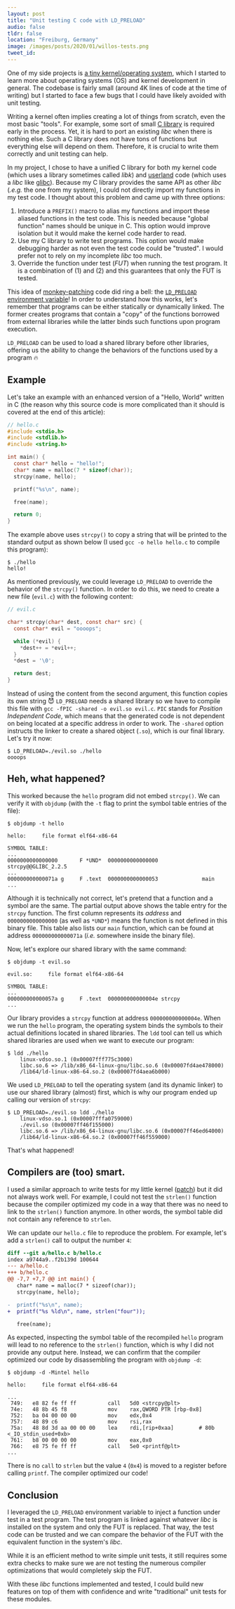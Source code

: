 ```yaml
---
layout: post
title: "Unit testing C code with LD_PRELOAD"
audio: false
tldr: false
location: "Freiburg, Germany"
image: /images/posts/2020/01/willos-tests.png
tweet_id:
---
```


One of my side projects is [a tiny kernel/operating
system](https://github.com/willdurand/willOS), which I started to learn more
about operating systems (OS) and kernel development in general. The codebase is
fairly small (around 4K lines of code at the time of writing) but I started to
face a few bugs that I could have likely avoided with unit testing.

Writing a kernel often implies creating a lot of things from scratch, even the
most basic "tools". For example, some sort of small [C
library](https://wiki.osdev.org/C_Library) is required early in the process.
Yet, it is hard to port an existing _libc_ when there is nothing else. Such a C
library does not have tons of functions but everything else will depend on them.
Therefore, it is crucial to write them correctly and unit testing can help.

In my project, I chose to have a unified C library for both my kernel code
(which uses a library sometimes called _libk_) and
[userland](https://en.wikipedia.org/wiki/User_space) code (which uses a _libc_
like [glibc](https://www.gnu.org/software/libc/)). Because my C library provides
the same API as other _libc_ (_.e.g._ the one from my system), I could not
directly import my functions in my test code. I thought about this problem and
came up with three options:

1. Introduce a `PREFIX()` macro to alias my functions and import these aliased
   functions in the test code. This is needed because "global function" names
   should be unique in C. This option would improve isolation but it would make
   the kernel code harder to read.
2. Use my C library to write test programs. This option would make debugging
   harder as not even the test code could be "trusted". I would prefer not to
   rely on my incomplete _libc_ too much.
3. Override the function under test (_FUT_) when running the test program. It is
   a combination of (1) and (2) and this guarantees that only the FUT is tested.

This idea of [monkey-patching](https://en.wikipedia.org/wiki/Monkey_patch) code
did ring a bell: the [`LD_PRELOAD` environment
variable](https://blog.jessfraz.com/post/ld_preload/)! In order to understand
how this works, let's remember that programs can be either statically or
dynamically linked. The former creates programs that contain a "copy" of the
functions borrowed from external libraries while the latter binds such functions
upon program execution.

`LD_PRELOAD` can be used to load a shared library before other libraries,
offering us the ability to change the behaviors of the functions used by a
program 🔥

## Example

Let's take an example with an enhanced version of a "Hello, World" written in C
(the reason why this source code is more complicated than it should is covered
at the end of this article):

```c
// hello.c
#include <stdio.h>
#include <stdlib.h>
#include <string.h>

int main() {
  const char* hello = "hello!";
  char* name = malloc(7 * sizeof(char));
  strcpy(name, hello);

  printf("%s\n", name);

  free(name);

  return 0;
}
```

The example above uses `strcpy()` to copy a string that will be printed to the
standard output as shown below (I used `gcc -o hello hello.c` to compile this
program):

```
$ ./hello
hello!
```

As mentioned previously, we could leverage `LD_PRELOAD` to override the behavior
of the `strcpy()` function. In order to do this, we need to create a new file
(`evil.c`) with the following content:

```c
// evil.c

char* strcpy(char* dest, const char* src) {
  const char* evil = "oooops";

  while (*evil) {
    *dest++ = *evil++;
  }
  *dest = '\0';

  return dest;
}
```

Instead of using the content from the second argument, this function copies its
own string 😈 `LD_PRELOAD` needs a shared library so we have to compile this
file with `gcc -fPIC -shared -o evil.so evil.c`. `PIC` stands for _Position
Independent Code_, which means that the generated code is not dependent on being
located at a specific address in order to work. The `-shared` option instructs
the linker to create a shared object (`.so`), which is our final library. Let's
try it now:

```
$ LD_PRELOAD=./evil.so ./hello
oooops
```

## Heh, what happened?

This worked because the `hello` program did not embed `strcpy()`. We can verify
it with `objdump` (with the `-t` flag to print the symbol table entries of the
file):

```
$ objdump -t hello

hello:     file format elf64-x86-64

SYMBOL TABLE:
...
0000000000000000       F *UND*	0000000000000000              strcpy@@GLIBC_2.2.5
...
000000000000071a g     F .text	0000000000000053              main
...
```

Although it is technically not correct, let's pretend that a function and a
symbol are the same. The partial output above shows the table entry for the
`strcpy` function. The first column represents its _address_ and
`0000000000000000` (as well as `*UND*`) means the function is not defined in
this binary file. This table also lists our `main` function, which can be
found at address `000000000000071a` (_i.e._ somewhere inside the binary file).

Now, let's explore our shared library with the same command:

```
$ objdump -t evil.so

evil.so:     file format elf64-x86-64

SYMBOL TABLE:
...
000000000000057a g     F .text	000000000000004e strcpy
...
```

Our library provides a `strcpy` function at address `000000000000004e`. When we
run the `hello` program, the operating system binds the symbols to their actual
definitions located in shared libraries. The `ldd` tool can tell us which shared
libraries are used when we want to execute our program:

```
$ ldd ./hello
    linux-vdso.so.1 (0x00007fff775c3000)
    libc.so.6 => /lib/x86_64-linux-gnu/libc.so.6 (0x00007fd4ae478000)
    /lib64/ld-linux-x86-64.so.2 (0x00007fd4aea6b000)
```

We used `LD_PRELOAD` to tell the operating system (and its dynamic linker) to
use our shared library (almost) first, which is why our program ended up calling
our version of `strcpy`:

```
$ LD_PRELOAD=./evil.so ldd ./hello
    linux-vdso.so.1 (0x00007fffa0759000)
    ./evil.so (0x00007ff46f155000)
    libc.so.6 => /lib/x86_64-linux-gnu/libc.so.6 (0x00007ff46ed64000)
    /lib64/ld-linux-x86-64.so.2 (0x00007ff46f559000)
```

That's what happened!

## Compilers are (too) smart.

I used a similar approach to write tests for my little kernel
([patch](https://github.com/willdurand/willOS/pull/21)) but it did not always
work well. For example, I could not test the `strlen()` function because the
compiler optimized my code in a way that there was no need to link to the
`strlen()` function anymore. In other words, the symbol table did not contain
any reference to `strlen`.

We can update our `hello.c` file to reproduce the problem. For example, let's
add a `strlen()` call to output the number `4`:

```diff
diff --git a/hello.c b/hello.c
index a9744a9..f2b139d 100644
--- a/hello.c
+++ b/hello.c
@@ -7,7 +7,7 @@ int main() {
   char* name = malloc(7 * sizeof(char));
   strcpy(name, hello);

-  printf("%s\n", name);
+  printf("%s %ld\n", name, strlen("four"));

   free(name);
```

As expected, inspecting the symbol table of the recompiled `hello` program will
lead to no reference to the `strlen()` function, which is why I did not provide
any output here. Instead, we can confirm that the compiler optimized our code by
disassembling the program with `objdump -d`:

```
$ objdump -d -Mintel hello

hello:     file format elf64-x86-64

...
 749:	e8 82 fe ff ff       	call   5d0 <strcpy@plt>
 74e:	48 8b 45 f8          	mov    rax,QWORD PTR [rbp-0x8]
 752:	ba 04 00 00 00       	mov    edx,0x4
 757:	48 89 c6             	mov    rsi,rax
 75a:	48 8d 3d aa 00 00 00 	lea    rdi,[rip+0xaa]        # 80b <_IO_stdin_used+0xb>
 761:	b8 00 00 00 00       	mov    eax,0x0
 766:	e8 75 fe ff ff       	call   5e0 <printf@plt>
...
```

There is no `call` to `strlen` but the value `4` (`0x4`) is moved to a register
before calling `printf`. The compiler optimized our code!

## Conclusion

I leveraged the `LD_PRELOAD` environment variable to inject a function under
test in a test program. The test program is linked against whatever _libc_ is
installed on the system and only the FUT is replaced. That way, the test code
can be trusted and we can compare the behavior of the FUT with the equivalent
function in the system's _libc_.

While it is an efficient method to write simple unit tests, it still requires
some extra checks to make sure we are not testing the numerous compiler
optimizations that would completely skip the FUT.

With these _libc_ functions implemented and tested, I could build new features
on top of them with confidence and write "traditional" unit tests for these
modules.
